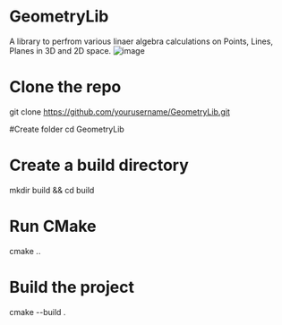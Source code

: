 # GeometryLib
A library to perfrom various linaer algebra calculations on Points, Lines, Planes in 3D and 2D space.
![image](https://github.com/user-attachments/assets/a7a2983d-5e99-45ed-95c7-5f9e249a63d2)

# Clone the repo
git clone https://github.com/yourusername/GeometryLib.git

#Create folder
cd GeometryLib

# Create a build directory
mkdir build && cd build

# Run CMake
cmake ..

# Build the project
cmake --build .
